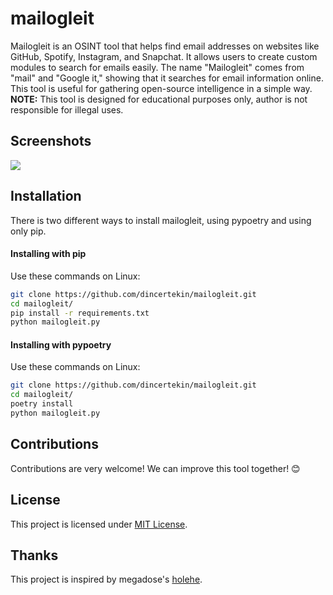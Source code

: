 # mailogleit
Mailogleit is an OSINT tool that helps find email addresses on websites like GitHub, Spotify, Instagram, and Snapchat. It allows users to create custom modules to search for emails easily. The name "Mailogleit" comes from "mail" and "Google it," showing that it searches for email information online. This tool is useful for gathering open-source intelligence in a simple way.  
**NOTE:** This tool is designed for educational purposes only, author is not responsible for illegal uses.

## Screenshots
![](https://i.imgur.com/8F4Bolq.png)

## Installation
There is two different ways to install mailogleit, using pypoetry and using only pip.

#### Installing with pip
Use these commands on Linux:
```bash
git clone https://github.com/dincertekin/mailogleit.git
cd mailogleit/
pip install -r requirements.txt
python mailogleit.py
```

#### Installing with pypoetry
Use these commands on Linux:
```bash
git clone https://github.com/dincertekin/mailogleit.git
cd mailogleit/
poetry install
python mailogleit.py
```

## Contributions
Contributions are very welcome! We can improve this tool together! 😊

## License
This project is licensed under [MIT License](LICENSE).

## Thanks
This project is inspired by megadose's [holehe](https://github.com/megadose/holehe).
